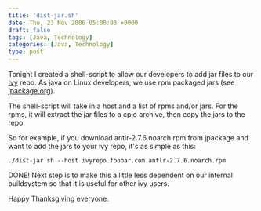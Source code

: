 ```yaml
---
title: 'dist-jar.sh'
date: Thu, 23 Nov 2006 05:00:03 +0000
draft: false
tags: [Java, Technology]
categories: [Java, Technology]
type: post
---
```


Tonight I created a shell-script to allow our developers to add jar files to our [Ivy](http://www.jayasoft.org/ivy) repo. As java on Linux developers, we use rpm packaged jars (see [jpackage.org](http://www.jpackage.org)).

The shell-script will take in a host and a list of rpms and/or jars. For the rpms, it will extract the jar files to a cpio archive, then copy the jars to the repo.

So for example, if you download antlr-2.7.6.noarch.rpm from jpackage and want to add the jars to your ivy repo, it's as simple as this:

`./dist-jar.sh --host ivyrepo.foobar.com antlr-2.7.6.noarch.rpm`

DONE! Next step is to make this a little less dependent on our internal buildsystem so that it is useful for other ivy users.

Happy Thanksgiving everyone.